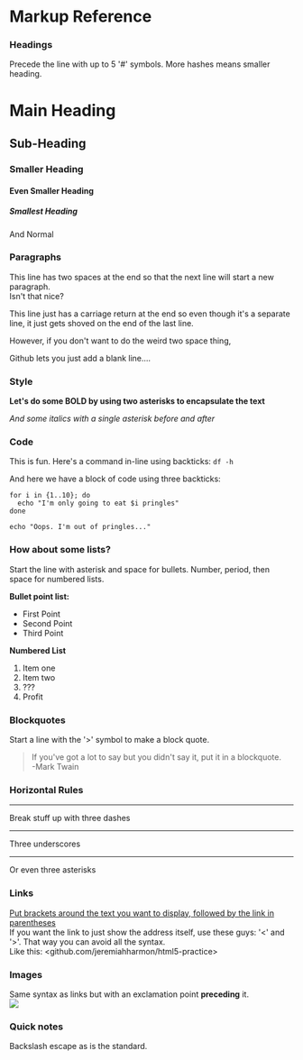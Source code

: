 # Markup Reference

### Headings
Precede the line with up to 5 '#' symbols. More hashes means smaller heading.
# Main Heading

## Sub-Heading

### Smaller Heading

#### Even Smaller Heading

##### Smallest Heading

And Normal

### Paragraphs
This line has two spaces at the end so that the next line will start a new paragraph.  
Isn't that nice?

This line just has a carriage return at the end
so even though it's a separate line, it just gets shoved on the end of the last line.

However, if you don't want to do the weird two space thing,

Github lets you just add a blank line....

### Style
**Let's do some BOLD by using two asterisks to encapsulate the text**

*And some italics with a single asterisk before and after*  

### Code
This is fun. Here's a command in-line using backticks: `df -h`

And here we have a block of code using three backticks:
```
for i in {1..10}; do
  echo "I'm only going to eat $i pringles"
done

echo "Oops. I'm out of pringles..."
```

### How about some lists?
Start the line with asterisk and space for bullets. Number, period, then space for numbered lists.

**Bullet point list:**
* First Point
* Second Point
* Third Point

**Numbered List**
1. Item one
2. Item two
3. ???
4. Profit

### Blockquotes
Start a line with the '>' symbol to make a block quote.
> If you've got a lot to say but you didn't say it, put it in a blockquote.  
>   -Mark Twain

### Horizontal Rules
---
Break stuff up with three dashes
___
Three underscores
***
Or even three asterisks

### Links
[Put brackets around the text you want to display, followed by the link in parentheses](github.com/jeremiahharmon/html5-practice)  
If you want the link to just show the address itself, use these guys: '<' and '>'. That way you can avoid all the syntax.  
Like this: <github.com/jeremiahharmon/html5-practice>

### Images
Same syntax as links but with an exclamation point **preceding** it.  
![](https://www.github.com/unicorn.png)

### Quick notes
Backslash escape as is the standard.
